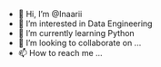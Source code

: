 - 👋 Hi, I’m @Inaarii
- 👀 I’m interested in Data Engineering
- 🌱 I’m currently learning Python 
- 💞️ I’m looking to collaborate on ...
- 📫 How to reach me ...

<!---
Inaarii/Inaarii is a ✨ special ✨ repository because its `README.md` (this file) appears on your GitHub profile.
You can click the Preview link to take a look at your changes.
--->
